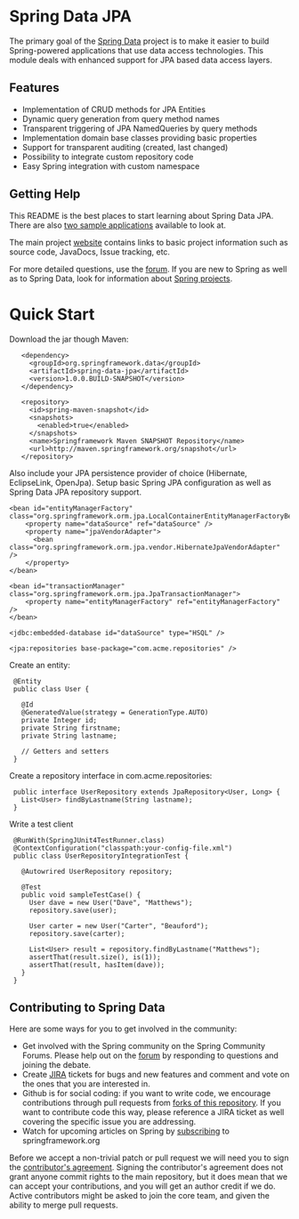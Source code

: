 Spring Data JPA
=======================

The primary goal of the [Spring Data](http://www.springsource.org/spring-data) project is to make it easier to build Spring-powered applications that use data access technologies. This module deals with enhanced support for JPA based data access layers.

Features
--------

* Implementation of CRUD methods for JPA Entities
* Dynamic query generation from query method names
* Transparent triggering of JPA NamedQueries by query methods
* Implementation domain base classes providing basic properties
* Support for transparent auditing (created, last changed)
* Possibility to integrate custom repository code
* Easy Spring integration with custom namespace

Getting Help
------------

This README is the best places to start learning about Spring Data JPA.  There are also [two sample applications](https://github.com/SpringSource/spring-data-jpa-examples) available to look at.

The main project [website](http://www.springsource.org/spring-data) contains links to basic project information such as source code, JavaDocs, Issue tracking, etc.

For more detailed questions, use the [forum](http://forum.springsource.org/forumdisplay.php?f=27). If you are new to Spring as well as to Spring Data, look for information about [Spring projects](http://www.springsource.org/projects). 


# Quick Start

Download the jar though Maven:

       <dependency>
         <groupId>org.springframework.data</groupId>
         <artifactId>spring-data-jpa</artifactId>
         <version>1.0.0.BUILD-SNAPSHOT</version>
       </dependency> 
       
       <repository>
         <id>spring-maven-snapshot</id>
         <snapshots>
           <enabled>true</enabled>
         </snapshots>
         <name>Springframework Maven SNAPSHOT Repository</name>
         <url>http://maven.springframework.org/snapshot</url>
       </repository> 

Also include your JPA persistence provider of choice (Hibernate, EclipseLink, OpenJpa). Setup basic Spring JPA configuration as well as Spring Data JPA repository support.

<?xml version="1.0" encoding="UTF-8"?>
<beans xmlns="http://www.springframework.org/schema/beans"
	xmlns:xsi="http://www.w3.org/2001/XMLSchema-instance"
	xmlns:jdbc="http://www.springframework.org/schema/jdbc"
	xmlns:jpa="http://www.springframework.org/schema/data/jpa"
	xsi:schemaLocation="http://www.springframework.org/schema/jdbc http://www.springframework.org/schema/jdbc/spring-jdbc.xsd
		http://www.springframework.org/schema/beans http://www.springframework.org/schema/beans/spring-beans.xsd
		http://www.springframework.org/schema/data/jpa http://www.springframework.org/schema/data/jpa/spring-jpa.xsd">
	
	<bean id="entityManagerFactory" class="org.springframework.orm.jpa.LocalContainerEntityManagerFactoryBean">
		<property name="dataSource" ref="dataSource" />
		<property name="jpaVendorAdapter">
		  <bean class="org.springframework.orm.jpa.vendor.HibernateJpaVendorAdapter" />
		</property>
	</bean>
	
	<bean id="transactionManager" class="org.springframework.orm.jpa.JpaTransactionManager">
		<property name="entityManagerFactory" ref="entityManagerFactory" />
	</bean>
	
	<jdbc:embedded-database id="dataSource" type="HSQL" />
	
	<jpa:repositories base-package="com.acme.repositories" />
</beans>

Create an entity:


     @Entity
     public class User {
       
       @Id
       @GeneratedValue(strategy = GenerationType.AUTO)
       private Integer id;
       private String firstname;
       private String lastname;
       
       // Getters and setters
     }

Create a repository interface in com.acme.repositories:

     public interface UserRepository extends JpaRepository<User, Long> {
       List<User> findByLastname(String lastname);
     }

Write a test client

     @RunWith(SpringJUnit4TestRunner.class)
     @ContextConfiguration("classpath:your-config-file.xml")
     public class UserRepositoryIntegrationTest {
     
       @Autowrired UserRepository repository;
     
       @Test
       public void sampleTestCase() {
         User dave = new User("Dave", "Matthews");
         repository.save(user);
         
         User carter = new User("Carter", "Beauford");
         repository.save(carter);
         
         List<User> result = repository.findByLastname("Matthews");
         assertThat(result.size(), is(1));
         assertThat(result, hasItem(dave));
       }
     }


Contributing to Spring Data
---------------------------

Here are some ways for you to get involved in the community:

* Get involved with the Spring community on the Spring Community Forums.  Please help out on the [forum](http://forum.springsource.org/forumdisplay.php?f=27) by responding to questions and joining the debate.
* Create [JIRA](https://jira.springsource.org/browse/DATAJPA) tickets for bugs and new features and comment and vote on the ones that you are interested in.  
* Github is for social coding: if you want to write code, we encourage contributions through pull requests from [forks of this repository](http://help.github.com/forking/). If you want to contribute code this way, please reference a JIRA ticket as well covering the specific issue you are addressing.
* Watch for upcoming articles on Spring by [subscribing](http://www.springsource.org/node/feed) to springframework.org

Before we accept a non-trivial patch or pull request we will need you to sign the [contributor's agreement](https://support.springsource.com/spring_committer_signup).  Signing the contributor's agreement does not grant anyone commit rights to the main repository, but it does mean that we can accept your contributions, and you will get an author credit if we do.  Active contributors might be asked to join the core team, and given the ability to merge pull requests.
